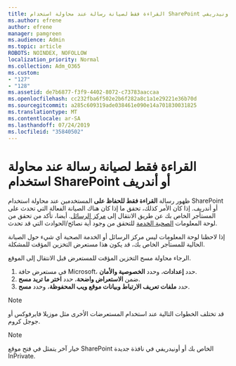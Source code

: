 ```yaml
---
title: القراءة فقط لصيانة رسالة عند محاولة استخدام SharePoint أو أونيدريفي
ms.author: efrene
author: efrene
manager: pamgreen
ms.audience: Admin
ms.topic: article
ROBOTS: NOINDEX, NOFOLLOW
localization_priority: Normal
ms.collection: Adm_O365
ms.custom:
- "127"
- "128"
ms.assetid: de7b6877-f3f9-4402-8072-c73783aaccaa
ms.openlocfilehash: cc232fba6f502e2b6f282a8c1a1e29221e36b70d
ms.sourcegitcommit: a285c609319ade038461e090e14a701830031825
ms.translationtype: MT
ms.contentlocale: ar-SA
ms.lasthandoff: 07/24/2019
ms.locfileid: "35840502"
---
```

# <a name="read-only-for-maintenance-message-when-attempting-to-use-sharepoint-or-onedrive"></a>القراءة فقط لصيانة رسالة عند محاولة استخدام SharePoint أو أندريف

ظهور رسالة **القراءة فقط للحفاظ على** المستخدمين عند محاولة استخدام SharePoint أو أندريف.  إذا كان الأمر كذلك، تحقق ما إذا كان هناك الصيانة الفعالة التي تحدث على المستأجر الخاص بك عن طريق الانتقال إلى [مركز الرسائل](https://portal.office.com/adminportal/home#/MessageCenter). أيضا، تأكد من تحقق من لوحة المعلومات [الصحية الخدمة](https://portal.office.com/adminportal/home#/servicehealth) للتحقق من وجود أية نصائح/الحوادث التي قد تحدث.

إذا لاحظنا لوحة المعلومات ليس مركز الرسائل أو الخدمة الصحية أي شيء حول الصيانة الحالية للمستأجر الخاص بك، قد يكون هذا مستعرض التخزين المؤقت للمشكلة.

الرجاء محاولة مسح التخزين المؤقت للمستعرض قبل الانتقال إلى الموقع.

1. في مستعرض حافة Microsoft، حدد **إعدادات**، وحدد **الخصوصية والأمان**.
2. ضمن **الاستعراض واضحة**، حدد **اختر ما تريد مسح**.
3. حدد **ملفات تعريف الارتباط وبيانات موقع ويب المحفوظة**، وحدد **مسح**.

>[!Note] 
> قد تختلف الخطوات التالية عند استخدام المستعرضات الأخرى مثل موزيلا فايرفوكس أو جوجل كروم.

>[!Note] 
> خيار آخر يتمثل في فتح موقع SharePoint الخاص بك أو أونيدريفي في نافذة جديدة InPrivate.